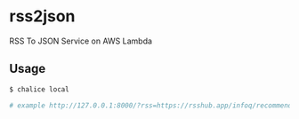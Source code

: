 # rss2json

RSS To JSON Service on AWS Lambda

## Usage

```bash
$ chalice local

# example http://127.0.0.1:8000/?rss=https://rsshub.app/infoq/recommend
```
